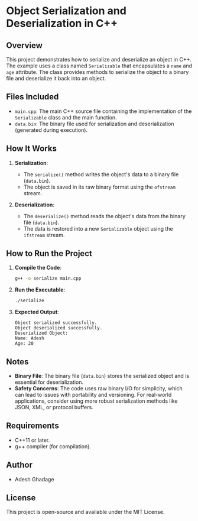 # Object Serialization and Deserialization in C++

## Overview
This project demonstrates how to serialize and deserialize an object in C++. The example uses a class named `Serializable` that encapsulates a `name` and `age` attribute. The class provides methods to serialize the object to a binary file and deserialize it back into an object.

## Files Included
- `main.cpp`: The main C++ source file containing the implementation of the `Serializable` class and the main function.
- `data.bin`: The binary file used for serialization and deserialization (generated during execution).

## How It Works

1. **Serialization**:
    - The `serialize()` method writes the object's data to a binary file (`data.bin`).
    - The object is saved in its raw binary format using the `ofstream` stream.

2. **Deserialization**:
    - The `deserialize()` method reads the object's data from the binary file (`data.bin`).
    - The data is restored into a new `Serializable` object using the `ifstream` stream.

## How to Run the Project

1. **Compile the Code**:
    ```bash
    g++ -o serialize main.cpp
    ```

2. **Run the Executable**:
    ```bash
    ./serialize
    ```

3. **Expected Output**:
    ```
    Object serialized successfully.
    Object deserialized successfully.
    Deserialized Object:
    Name: Adesh
    Age: 20
    ```

## Notes
- **Binary File**: The binary file (`data.bin`) stores the serialized object and is essential for deserialization.
- **Safety Concerns**: The code uses raw binary I/O for simplicity, which can lead to issues with portability and versioning. For real-world applications, consider using more robust serialization methods like JSON, XML, or protocol buffers.

## Requirements
- C++11 or later.
- g++ compiler (for compilation).

## Author
- Adesh Ghadage

## License
This project is open-source and available under the MIT License.
